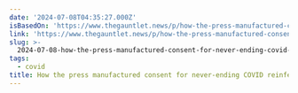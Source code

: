 ```yaml
---
date: '2024-07-08T04:35:27.000Z'
isBasedOn: 'https://www.thegauntlet.news/p/how-the-press-manufactured-consent'
link: 'https://www.thegauntlet.news/p/how-the-press-manufactured-consent'
slug: >-
  2024-07-08-how-the-press-manufactured-consent-for-never-ending-covid-reinfections
tags:
  - covid
title: How the press manufactured consent for never-ending COVID reinfections
---
```

 
